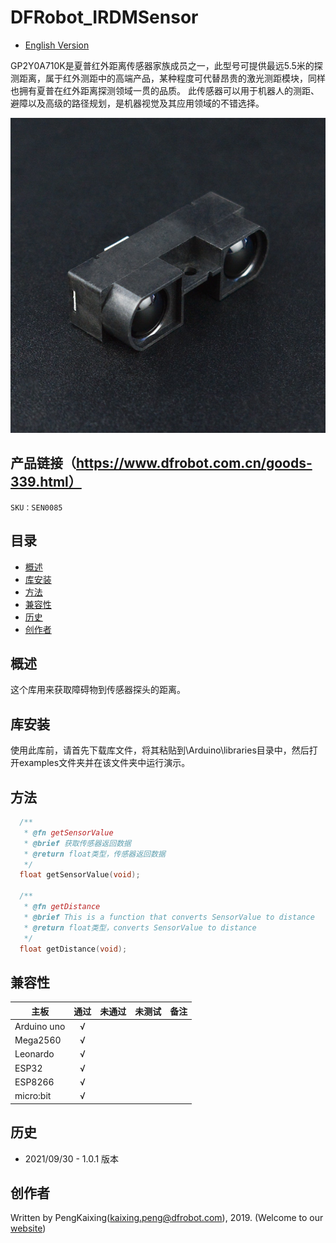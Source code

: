 # DFRobot_IRDMSensor
- [English Version](./README.md)

GP2Y0A710K是夏普红外距离传感器家族成员之一，此型号可提供最远5.5米的探测距离，属于红外测距中的高端产品，某种程度可代替昂贵的激光测距模块，同样也拥有夏普在红外距离探测领域一贯的品质。 此传感器可以用于机器人的测距、避障以及高级的路径规划，是机器视觉及其应用领域的不错选择。

![产品效果图片](./resources/images/SEN0085.png)


## 产品链接（https://www.dfrobot.com.cn/goods-339.html）

    SKU：SEN0085

## 目录

  * [概述](#概述)
  * [库安装](#库安装)
  * [方法](#方法)
  * [兼容性](#兼容性)
  * [历史](#历史)
  * [创作者](#创作者)

## 概述

这个库用来获取障碍物到传感器探头的距离。

## 库安装

使用此库前，请首先下载库文件，将其粘贴到\Arduino\libraries目录中，然后打开examples文件夹并在该文件夹中运行演示。

## 方法

```C++
  /**
   * @fn getSensorValue
   * @brief 获取传感器返回数据
   * @return float类型，传感器返回数据
   */
  float getSensorValue(void);

  /**
   * @fn getDistance
   * @brief This is a function that converts SensorValue to distance 
   * @return float类型，converts SensorValue to distance 
   */
  float getDistance(void);
```

## 兼容性

主板               | 通过  | 未通过   | 未测试   | 备注
------------------ | :----------: | :----------: | :---------: | -----
Arduino uno        |      √       |              |             | 
Mega2560        |      √       |              |             | 
Leonardo        |      √       |              |             | 
ESP32           |      √       |              |             | 
ESP8266           |      √       |              |             | 
micro:bit        |      √       |              |             | 


## 历史

- 2021/09/30 - 1.0.1 版本

## 创作者

Written by PengKaixing(kaixing.peng@dfrobot.com), 2019. (Welcome to our [website](https://www.dfrobot.com/))





